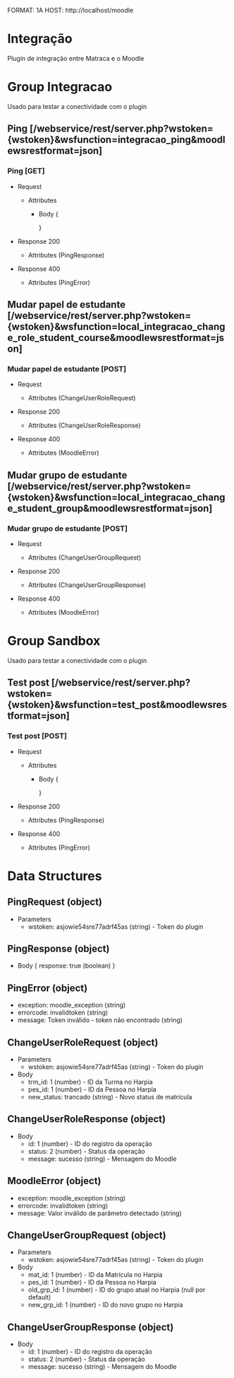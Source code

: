 FORMAT: 1A
HOST: http://localhost/moodle

# Integração

Plugin de integração entre Matraca e o Moodle

# Group Integracao

Usado para testar a conectividade com o plugin

## Ping [/webservice/rest/server.php?wstoken={wstoken}&wsfunction=integracao_ping&moodlewsrestformat=json]

### Ping [GET]
+ Request
    + Attributes
        + Body 
          {
            
          }

+ Response 200
    + Attributes (PingResponse)

+ Response 400
    + Attributes (PingError)

## Mudar papel de estudante [/webservice/rest/server.php?wstoken={wstoken}&wsfunction=local_integracao_change_role_student_course&moodlewsrestformat=json]

### Mudar papel de estudante [POST]
+ Request
    + Attributes (ChangeUserRoleRequest)

+ Response 200
    + Attributes (ChangeUserRoleResponse)

+ Response 400
    + Attributes (MoodleError)

## Mudar grupo de estudante [/webservice/rest/server.php?wstoken={wstoken}&wsfunction=local_integracao_change_student_group&moodlewsrestformat=json]

### Mudar grupo de estudante [POST]
+ Request
    + Attributes (ChangeUserGroupRequest)

+ Response 200
    + Attributes (ChangeUserGroupResponse)

+ Response 400
    + Attributes (MoodleError)


# Group Sandbox

Usado para testar a conectividade com o plugin

## Test post [/webservice/rest/server.php?wstoken={wstoken}&wsfunction=test_post&moodlewsrestformat=json]

### Test post [POST]
+ Request
    + Attributes
        + Body 
          {
            
          }

+ Response 200
    + Attributes (PingResponse)

+ Response 400
    + Attributes (PingError)


# Data Structures

## PingRequest (object)
+ Parameters
   + wstoken: asjowie54sre77adrf45as (string) - Token do plugin

## PingResponse (object)
+ Body 
  {
    response: true (boolean)
  }

## PingError (object)
+ exception: moodle_exception (string)
+ errorcode: invalidtoken (string)
+ message: Token inválido - token não encontrado (string)

## ChangeUserRoleRequest (object)
+ Parameters
   + wstoken: asjowie54sre77adrf45as (string) - Token do plugin
+ Body
   + trm_id: 1 (number)  - ID da Turma no Harpia
   + pes_id: 1 (number)  - ID da Pessoa no Harpia
   + new_status: trancado (string)  - Novo status de matrícula

## ChangeUserRoleResponse (object)
+ Body
   + id: 1 (number)  - ID do registro da operação
   + status: 2 (number)  - Status da operação
   + message: sucesso (string)  - Mensagem do Moodle

## MoodleError (object)
+ exception: moodle_exception (string)
+ errorcode: invalidtoken (string)
+ message: Valor inválido de parâmetro detectado (string)

## ChangeUserGroupRequest (object)
+ Parameters
   + wstoken: asjowie54sre77adrf45as (string) - Token do plugin
+ Body
   + mat_id: 1 (number)  - ID da Matrícula no Harpia
   + pes_id: 1 (number)  - ID da Pessoa no Harpia
   + old_grp_id: 1 (number)  - ID do grupo atual no Harpia (null por default)
   + new_grp_id: 1 (number)  - ID do novo grupo no Harpia

## ChangeUserGroupResponse (object)
+ Body
   + id: 1 (number)  - ID do registro da operação
   + status: 2 (number)  - Status da operação
   + message: sucesso (string)  - Mensagem do Moodle
